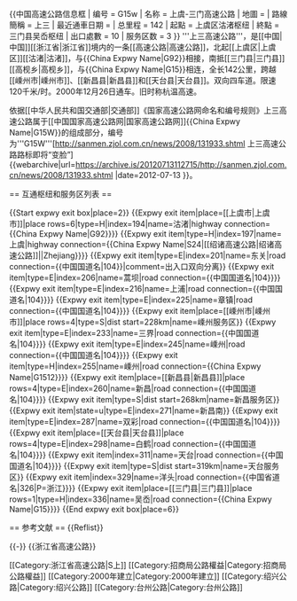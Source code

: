 {{中国高速公路信息框
| 编号 = G15w
| 名称 = 上虞-三门高速公路
| 地圖 = 
| 路線簡稱 = 上三
| 最近通車日期 = 
| 总里程 = 142
| 起點 = 上虞区沽渚枢纽
| 終點 = 三门县吴岙枢纽
| 出口處數 = 10
| 服务区数 = 3
}}
'''上三高速公路'''，是[[中国|中国]][[浙江省|浙江省]]境内的一条[[高速公路|高速公路]]，北起[[上虞区|上虞区]][[沽渚|沽渚]]，与{{China Expwy Name|G92}}相接，南抵[[三门县|三门县]][[高枧乡|高枧乡]]，与{{China Expwy Name|G15}}相连，全长142公里，跨越[[嵊州市|嵊州市]]、[[新昌县|新昌县]]和[[天台县|天台县]]。双向四车道。限速120千米/时。2000年12月26日通车。旧时称杭温高速。

依据[[中华人民共和国交通部|交通部]]《国家高速公路网命名和编号规则》上三高速公路属于[[中国国家高速公路网|国家高速公路网]]{{China Expwy Name|G15W}}的组成部分，编号为'''G15W'''<ref>[http://sanmen.zjol.com.cn/news/2008/131933.shtml 上三高速公路路标即将“变脸”] {{webarchive|url=https://archive.is/20120713112715/http://sanmen.zjol.com.cn/news/2008/131933.shtml |date=2012-07-13 }}</ref>。

== 互通枢纽和服务区列表 ==

{{Start expwy exit box|place=2}}
{{Expwy exit item|place=[[上虞市|上虞市]]|place rows=6|type=H|index=194|name=沽渚|highway connection={{China Expwy Name|G92}}}}
{{Expwy exit item|type=H|index=197|name=上虞|highway connection={{China Expwy Name|S24|[[绍诸高速公路|绍诸高速公路]]||Zhejiang}}}}
{{Expwy exit item|type=E|index=201|name=东关|road connection={{中国国道名|104}}|comment=出入口双向分离}}
{{Expwy exit item|type=E|index=206|name=蒿坝|road connection={{中国国道名|104}}}}
{{Expwy exit item|type=E|index=216|name=上浦|road connection={{中国国道名|104}}}}
{{Expwy exit item|type=E|index=225|name=章镇|road connection={{中国国道名|104}}}}
{{Expwy exit item|place=[[嵊州市|嵊州市]]|place rows=4|type=S|dist start=228km|name=嵊州服务区}}
{{Expwy exit item|type=E|index=233|name=三界|road connection={{中国国道名|104}}}}
{{Expwy exit item|type=E|index=245|name=嵊州|road connection={{中国国道名|104}}}}
{{Expwy exit item|type=H|index=255|name=嵊州|road connection={{China Expwy Name|G1512}}}}
{{Expwy exit item|place=[[新昌县|新昌县]]|place rows=4|type=E|index=260|name=新昌|road connection={{中国国道名|104}}}}
{{Expwy exit item|type=S|dist start=268km|name=新昌服务区}}
{{Expwy exit item|state=u|type=E|index=271|name=新昌南}}
{{Expwy exit item|type=E|index=287|name=双彩|road connection={{中国国道名|104}}}}
{{Expwy exit item|place=[[天台县|天台县]]|place rows=4|type=E|index=298|name=白鹤|road connection={{中国国道名|104}}}}
{{Expwy exit item|index=311|name=天台|road connection={{中国国道名|104}}}}
{{Expwy exit item|type=S|dist start=319km|name=天台服务区}}
{{Expwy exit item|index=329|name=洋头|road connection={{中国省道名|326|P=浙江}}}}
{{Expwy exit item|place=[[三门县|三门县]]|place rows=1|type=H|index=336|name=吴岙|road connection={{China Expwy Name|G15}}}}
{{End expwy exit box|place=6}}

== 参考文献 ==
{{Reflist}}

{{-}}
{{浙江省高速公路}}

[[Category:浙江省高速公路|S上]]
[[Category:招商局公路權益|Category:招商局公路權益]]
[[Category:2000年建立|Category:2000年建立]]
[[Category:绍兴公路|Category:绍兴公路]]
[[Category:台州公路|Category:台州公路]]